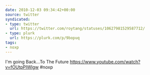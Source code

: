 ```yaml
---
date: 2010-12-03 09:34:42+00:00
source: twitter
syndicated:
- type: twitter
  url: https://twitter.com/roytang/statuses/10627981529587712/
- type: plurk
  url: https://plurk.com/p/9bopuq
tags:
- noxp
---
```


I'm going Back...To The Future https://www.youtube.com/watch?v=fOUtpPIWlgw #noxp